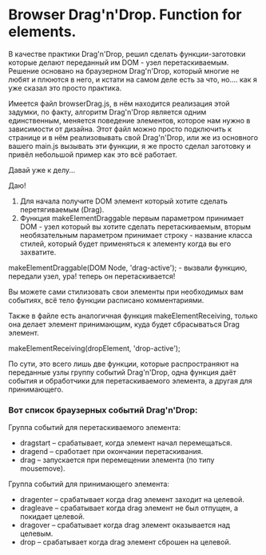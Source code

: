 # Browser Drag'n'Drop. Function for elements.

В качестве практики Drag'n'Drop, решил сделать функции-заготовки которые делают переданный им DOM - узел перетаскиваемым.
Решение основано на браузерном Drag'n'Drop, который многие не любят и плюются в него, и кстати на самом деле есть за что, но.... как я уже сказал это просто практика.

Имеется файл browserDrag.js, в нём находится реализация этой задумки, по факту, алгоритм Drag'n'Drop является одним единственным, меняется поведение элементов, которое нам нужно в зависимости от дизайна. Этот файл можно просто подключить к странице и в нём реализовывать свой Drag'n'Drop, или же из основного вашего main.js вызывать эти функции, я же просто сделал заготовку и привёл небольшой пример как это всё работает.

Давай уже к делу...

Даю!

1. Для начала получите DOM элемент который хотите сделать перетягиваемым (Drag).
2. Функция makeElementDraggable первым параметром принимает DOM - узел который вы хотите сделать перетаскиваемым, вторым необязательным параметром принимает строку - название класса стилей, который будет применяться к элементу когда вы его захватите. 

makeElementDraggable(DOM Node, 'drag-active'); - вызвали функцию, передали узел, ура! теперь он перетаскивается!

Вы можете сами стилизовать свои элементы при необходимых вам событиях, всё тело функции расписано комментариями.

Также в файле есть аналогичная функция makeElementReceiving, только она делает элемент принимающим, куда будет сбрасываться Drag элемент.

makeElementReceiving(dropElement, 'drop-active'); 

По сути, это всего лишь две функции, которые распространяют на переданные узлы группу событий Drag'n'Drop, одна функция даёт события и обработчики для перетаскиваемого элемента, а другая для принимающего.

### Вот список браузерных событий Drag'n'Drop:

Группа событий для перетаскиваемого элемента:
* dragstart – срабатывает, когда элемент начал перемещаться.
* dragend – сработает при окончании перетаскивания.
* drag – запускается при перемещении элемента (по типу mousemove).

Группа событий для принимающего элемента:
* dragenter – срабатывает когда drag элемент заходит на целевой.
* dragleave – срабатывает когда drag элемент не был отпущен, а покидает целевой.
* dragover – срабатывает когда drag элемент оказывается над целевым.
* drop – срабатывает когда drag элемент сброшен на целевой.
